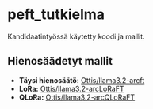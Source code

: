 # peft_tutkielma

Kandidaatintyössä käytetty koodi ja mallit.

## Hienosäädetyt mallit

- **Täysi hienosäätö:** [Ottis/llama3.2-arcft](https://huggingface.co/Ottis/llama3.2-arcft)
- **LoRa:** [Ottis/llama3.2-arcLoRaFT](https://huggingface.co/Ottis/llama3.2-arcLoRaFT)
- **QLoRa:** [Ottis/llama3.2-arcQLoRaFT](https://huggingface.co/Ottis/llama3.2-arcQLoRaFT)


